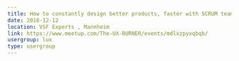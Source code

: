 ```yaml
---
title: How to constantly design better products, faster with SCRUM teams
date: 2018-12-12
location: VSF Experts , Mannheim
link: https://www.meetup.com/The-UX-BURNER/events/mdlxzpyxqbqb/
usergroup: lux
type: usergroup
---
```

